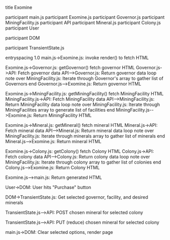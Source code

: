 title Exomine

participant main.js
participant Exomine.js
participant Governor.js
participant MiningFacility.js
participant API
participant Mineral.js
participant Colony.js
participant User

participant DOM

participant TransientState.js

entryspacing 1.0
main.js->Exomine.js: invoke render() to fetch HTML


Exomine.js->Governor.js: getGovernor() fetch governor HTML
Governor.js->API: Fetch governor data
API-->Governor.js: Return governor data
loop 
note over MiningFacility.js: Iterate through Governor's array to gather list of Governors 
end 
Governor.js-->Exomine.js: Return governor HTML



Exomine.js->MiningFacility.js: getMiningFacility() fetch MiningFacility HTML
MiningFacility.js->API: Fetch MiningFacility data
API-->MiningFacility.js: Return MiningFacility data
loop
note over MiningFacility.js: Iterate through MiningFacilites array to generate list of facilities
end
MiningFacility.js-->Exomine.js: Return MiningFacility HTML



Exomine.js->Mineral.js: getMineral() fetch mineral HTML
Mineral.js->API: Fetch mineral data
API-->Mineral.js: Return mineral data
loop 
note over MiningFacility.js: Iterate through minerals array to gather list of minerals
end
Mineral.js-->Exomine.js: Return mineral HTML



Exomine.js->Colony.js: getColony() fetch Colony HTML
Colony.js->API: Fetch colony data
API-->Colony.js: Return colony data
loop
note over MiningFacility.js: Iterate through colony array to gather list of colonies
end
Colony.js-->Exomine.js: Return Colony HTML



Exomine.js-->main.js: Return generated HTML

User->DOM: User hits "Purchase" button

DOM->TransientState.js: Get selected governor, facility, and desired minerals 

TransientState.js-->API: POST chosen mineral for selected colony

TransientState.js-->API: PUT (reduce) chosen mineral for selected colony

main.js->DOM: Clear selected options, render page 